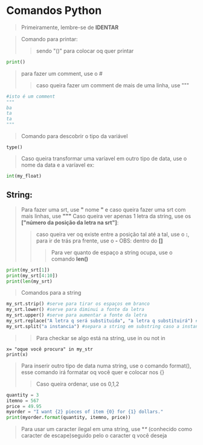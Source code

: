 # Comandos Python
>Primeiramente, lembre-se de **IDENTAR**

>Comando para printar:
>>sendo "()" para colocar oq quer printar
```py
print()
```
>para fazer um comment, use o #
>>caso queira fazer um comment de mais de uma linha, use """
```py
#isto é um comment
"""
ba
ta
ta
"""
```
>Comando para descobrir o tipo da variável
```
type()
```
>Caso queira transformar uma varíavel em outro tipo de data, use o nome da data e a varíavel ex:
```py
int(my_float)
```
## String:
>Para fazer uma srt, use **"** nome **"** e caso queira fazer uma srt com mais linhas, use **"""**
>Caso queira ver apenas 1 letra da string, use os **["número da posição da letra na srt"]**:
>>caso queira ver oq existe entre a posição tal até a tal, use o **:**, para ir de trás pra frente, use o **-** OBS: dentro do **[]**
>>>Para ver quanto de espaço a string ocupa, use o comando **len()**

```py
print(my_srt[1])
print(my_srt[4:10])
print(len(my_srt)
``` 
>Comandos para a string
```py
my_srt.strip() #serve para tirar os espaços em branco
my_srt.lower() #serve para diminui a fonte da letra
my_srt.upper() #serve para aumentar a fonte da letra
my_srt.replace("A letra q será substituida", "a letra q substituirá") #serve para substituir uma letra por outra (caractere)
my_srt.split("a instancia") #separa a string em substring caso a instancia seja cumprida
```
>>Para checkar se algo está na string, use in ou not in 
```
x= "oque você procura" in my_str
print(x)
```
>Para inserir outro tipo de data numa string, use o comando format(), esse comando irá formatar oq você quer e colocar nos {}
>>Caso queira ordenar, use os 0,1,2
```py
quantity = 3
itemno = 567
price = 49.95
myorder = "I want {2} pieces of item {0} for {1} dollars."
print(myorder.format(quantity, itemno, price))
```
>Para usar um caracter ilegal em uma string, use **\** (conhecido como caracter de escape)seguido pelo o caracter q você deseja 


